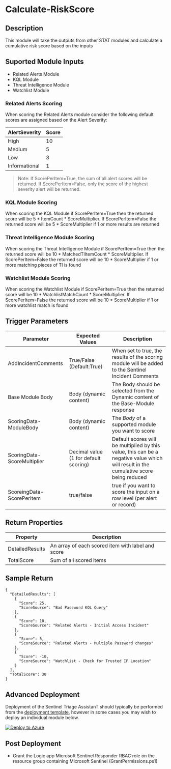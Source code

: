 # Calculate-RiskScore

## Description
This module will take the outputs from other STAT modules and calculate a cumulative risk score based on the inputs

## Suported Module Inputs
* Related Alerts Module
* KQL Module
* Threat Intelligence Module
* Watchlist Module

### Related Alerts Scoring

When scoring the Related Alerts module consider the following default scores are assigned based on the Alert Severity:

|AlertSeverity|Score|
|---|---|
|High|10|
|Medium|5|
|Low|3|
|Informational|1|

> Note: If ScorePerItem=True, the sum of all alert scores will be returned.  If ScorePerItem=False, only the score of the highest severity alert will be returned.


### KQL Module Scoring

When scoring the KQL Module if ScorePerItem=True then the returned score will be 5 * ItemCount * ScoreMultiplier.  If ScorePerItem=False the returned score will be 5 * ScoreMultiplier if 1 or more results are returned

### Threat Intelligence Module Scoring

When scoring the Threat Intelligence Module if ScorePerItem=True then the returned score will be 10 * MatchedTIItemCount * ScoreMultiplier.  If ScorePerItem=False the returned score will be 10 * ScoreMultiplier if 1 or more matching pieces of TI is found

### Watchlist Module Scoring

When scoring the Watchlist Module if ScorePerItem=True then the returned score will be 10 * WatchlistMatchCount * ScoreMultiplier.  If ScorePerItem=False the returned score will be 10 * ScoreMultiplier if 1 or more watchlist match is found

## Trigger Parameters

|Parameter|Expected Values|Description|
|---|---|---|
|AddIncidentComments|True/False (Default:True)|When set to true, the results of the scoring module will be added to the Sentinel Incident Comments|
|Base Module Body|Body (dynamic content)|The Body should be selected from the Dynamic content of the Base-Module response|
|ScoringData-ModuleBody|Body (dynamic content)|The *Body* of a supported module you want to score|
|ScoringData-ScoreMultiplier|Decimal value (1 for default scoring)|Default scores will be multiplied by this value, this can be a negative value which will result in the cumulative score being reduced|
|ScoreingData-ScorePerItem|true/false|true if you want to score the input on a row level (per alert or record)|

## Return Properties

|Property|Description|
|---|---|
|DetailedResults|An array of each scored item with label and score|
|TotalScore|Sum of all scored items|

## Sample Return

```
{
  "DetailedResults": [
    {
      "Score": 25,
      "ScoreSource": "Bad Password KQL Query"
    },
    {
      "Score": 10,
      "ScoreSource": "Related Alerts - Initial Access Incident"
    },
    {
      "Score": 5,
      "ScoreSource": "Related Alerts - Multiple Password changes"
    },
    {
      "Score": -10,
      "ScoreSource": "Watchlist - Check for Trusted IP Location"
    }
  ],
  "TotalScore": 30
}
```

## Advanced Deployment

Deployment of the Sentinel Triage AssistanT should typically be performed from the [deployment template](/Deploy/readme.md), however in some cases you may wish to deploy an individual module below.

[![Deploy to Azure](https://aka.ms/deploytoazurebutton)](https://portal.azure.com/#create/Microsoft.Template/uri/https%3A%2F%2Fraw.githubusercontent.com%2Fbriandelmsft%2FSentinelAutomationModules%2Fmain%2FModules%2FScoringModule%2Fazuredeploy.json)

## Post Deployment

* Grant the Logic app Microsoft Sentinel Responder RBAC role on the resource group containing Microsoft Sentinel (GrantPermissions.ps1)
